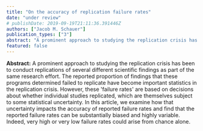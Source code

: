 ```yaml
---
title: "On the accuracy of replication failure rates"
date: "under review"
# publishDate: 2019-09-19T21:11:36.391446Z
authors: ["Jacob M. Schauer"]
publication_types: ["3"]
abstract: "A prominent approach to studying the replication crisis has been to conduct replications of several different scientific findings as part of the same research effort. The reported proportion of findings that these programs determined failed to replicate have become important statistics in the replication crisis. However, these 'failure rates' are based on decisions about whether individual studies replicated, which are themselves subject to some statistical uncertainty. In this article, we examine how that uncertainty impacts the accuracy of reported failure rates and find that the reported failure rates can be substantially biased and highly variable. Indeed, very high or very low failure rates could arise from chance alone."
featured: false
---
```


__Abstract:__ A prominent approach to studying the replication crisis has been to conduct replications of several different scientific findings as part of the same research effort. The reported proportion of findings that these programs determined failed to replicate have become important statistics in the replication crisis. However, these 'failure rates' are based on decisions about whether individual studies replicated, which are themselves subject to some statistical uncertainty. In this article, we examine how that uncertainty impacts the accuracy of reported failure rates and find that the reported failure rates can be substantially biased and highly variable. Indeed, very high or very low failure rates could arise from chance alone.
